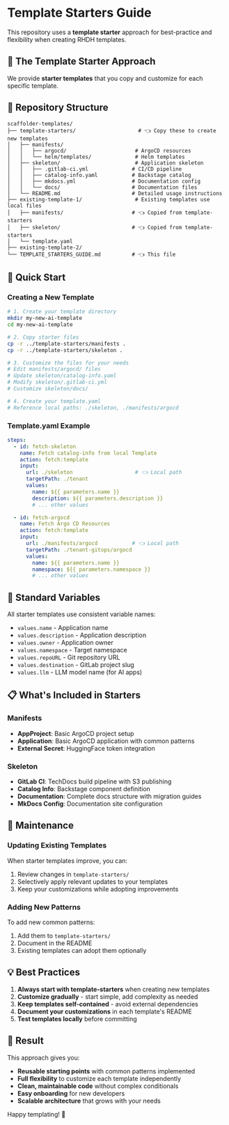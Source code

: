 # Template Starters Guide

This repository uses a **template starter** approach for best-practice and flexibility when creating RHDH templates.

## 🎯 **The Template Starter Approach**

We provide **starter templates** that you copy and customize for each specific template.

## 📁 **Repository Structure**

```
scaffolder-templates/
├── template-starters/                    # 👈 Copy these to create new templates
│   ├── manifests/
│   │   ├── argocd/                      # ArgoCD resources
│   │   └── helm/templates/              # Helm templates
│   ├── skeleton/                        # Application skeleton
│   │   ├── .gitlab-ci.yml              # CI/CD pipeline
│   │   ├── catalog-info.yaml           # Backstage catalog
│   │   ├── mkdocs.yml                  # Documentation config
│   │   └── docs/                       # Documentation files
│   └── README.md                       # Detailed usage instructions
├── existing-template-1/                 # Existing templates use local files
│   ├── manifests/                      # 👈 Copied from template-starters
│   ├── skeleton/                       # 👈 Copied from template-starters
│   └── template.yaml
├── existing-template-2/
└── TEMPLATE_STARTERS_GUIDE.md          # 👈 This file
```

## 🚀 **Quick Start**

### Creating a New Template

```bash
# 1. Create your template directory
mkdir my-new-ai-template
cd my-new-ai-template

# 2. Copy starter files
cp -r ../template-starters/manifests .
cp -r ../template-starters/skeleton .

# 3. Customize the files for your needs
# Edit manifests/argocd/ files
# Update skeleton/catalog-info.yaml
# Modify skeleton/.gitlab-ci.yml
# Customize skeleton/docs/

# 4. Create your template.yaml
# Reference local paths: ./skeleton, ./manifests/argocd
```

### Template.yaml Example

```yaml
steps:
  - id: fetch-skeleton
    name: Fetch catalog-info from local Template
    action: fetch:template
    input:
      url: ./skeleton                    # 👈 Local path
      targetPath: ./tenant
      values:
        name: ${{ parameters.name }}
        description: ${{ parameters.description }}
        # ... other values

  - id: fetch-argocd
    name: Fetch Argo CD Resources
    action: fetch:template
    input:
      url: ./manifests/argocd           # 👈 Local path
      targetPath: ./tenant-gitops/argocd
      values:
        name: ${{ parameters.name }}
        namespace: ${{ parameters.namespace }}
        # ... other values
```

## 🔧 **Standard Variables**

All starter templates use consistent variable names:

- `values.name` - Application name
- `values.description` - Application description  
- `values.owner` - Application owner
- `values.namespace` - Target namespace
- `values.repoURL` - Git repository URL
- `values.destination` - GitLab project slug
- `values.llm` - LLM model name (for AI apps)

## 📋 **What's Included in Starters**

### Manifests
- **AppProject**: Basic ArgoCD project setup
- **Application**: Basic ArgoCD application with common patterns
- **External Secret**: HuggingFace token integration

### Skeleton
- **GitLab CI**: TechDocs build pipeline with S3 publishing
- **Catalog Info**: Backstage component definition
- **Documentation**: Complete docs structure with migration guides
- **MkDocs Config**: Documentation site configuration

## 🔄 **Maintenance**

### Updating Existing Templates
When starter templates improve, you can:
1. Review changes in `template-starters/`
2. Selectively apply relevant updates to your templates
3. Keep your customizations while adopting improvements

### Adding New Patterns
To add new common patterns:
1. Add them to `template-starters/`
2. Document in the README
3. Existing templates can adopt them optionally

## 💡 **Best Practices**

1. **Always start with template-starters** when creating new templates
2. **Customize gradually** - start simple, add complexity as needed
3. **Keep templates self-contained** - avoid external dependencies
4. **Document your customizations** in each template's README
5. **Test templates locally** before committing

## 🎉 **Result**

This approach gives you:
- **Reusable starting points** with common patterns implemented
- **Full flexibility** to customize each template independently
- **Clean, maintainable code** without complex conditionals
- **Easy onboarding** for new developers
- **Scalable architecture** that grows with your needs

Happy templating! 🚀
